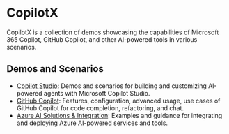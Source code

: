 # CopilotX
CopilotX is a collection of demos showcasing the capabilities of Microsoft 365 Copilot, GitHub Copilot, and other AI-powered tools in various scenarios.

## Demos and Scenarios

- [Copilot Studio](./Copilot-Studio.md): Demos and scenarios for building and customizing AI-powered agents with Microsoft Copilot Studio.
- [GitHub Copilot](./Github-Copilot.md): Features, configuration, advanced usage, use cases of GitHub Copilot for code completion, refactoring, and chat.
- [Azure AI Solutions & Integration](./AI-Solutions-Integration.md): Examples and guidance for integrating and deploying Azure AI-powered services and tools.
